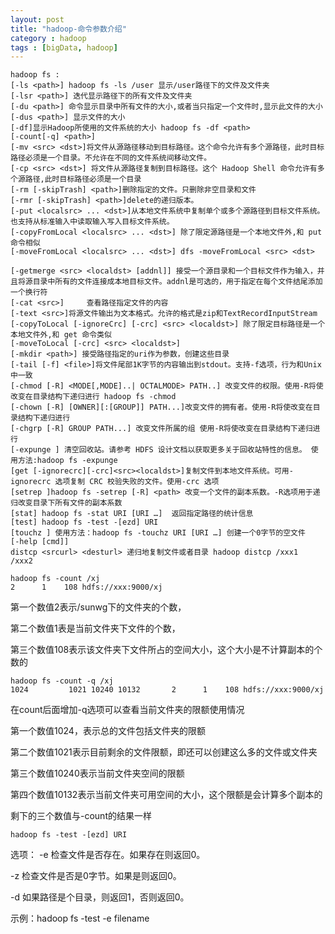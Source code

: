 ```yaml
---
layout: post
title: "hadoop-命令参数介绍"
category : hadoop
tags : [bigData, hadoop]
---
```


	hadoop fs :       
	[-ls <path>] hadoop fs -ls /user 显示/user路径下的文件及文件夹
	[-lsr <path>] 迭代显示路径下的所有文件及文件夹
	[-du <path>] 命令显示目录中所有文件的大小,或者当只指定一个文件时,显示此文件的大小
	[-dus <path>] 显示文件的大小
	[-df]显示Hadoop所使用的文件系统的大小 hadoop fs -df <path>  
	[-count[-q] <path>]
	[-mv <src> <dst>]将文件从源路径移动到目标路径。这个命令允许有多个源路径，此时目标路径必须是一个目录。不允许在不同的文件系统间移动文件。 
	[-cp <src> <dst>] 将文件从源路径复制到目标路径。这个 Hadoop Shell 命令允许有多个源路径,此时目标路径必须是一个目录
	[-rm [-skipTrash] <path>]删除指定的文件。只删除非空目录和文件
    [-rmr [-skipTrash] <path>]delete的递归版本。
	[-put <localsrc> ... <dst>]从本地文件系统中复制单个或多个源路径到目标文件系统。也支持从标准输入中读取输入写入目标文件系统。
	[-copyFromLocal <localsrc> ... <dst>] 除了限定源路径是一个本地文件外,和 put 命令相似
	[-moveFromLocal <localsrc> ... <dst>] dfs -moveFromLocal <src> <dst>
 
	[-getmerge <src> <localdst> [addnl]] 接受一个源目录和一个目标文件作为输入，并且将源目录中所有的文件连接成本地目标文件。addnl是可选的，用于指定在每个文件结尾添加一个换行符
	[-cat <src>]     查看路径指定文件的内容
	[-text <src>]将源文件输出为文本格式。允许的格式是zip和TextRecordInputStream
	[-copyToLocal [-ignoreCrc] [-crc] <src> <localdst>] 除了限定目标路径是一个本地文件外,和 get 命令类似
	[-moveToLocal [-crc] <src> <localdst>]
	[-mkdir <path>] 接受路径指定的uri作为参数，创建这些目录
	[-tail [-f] <file>]将文件尾部1K字节的内容输出到stdout。支持-f选项，行为和Unix中一致
	[-chmod [-R] <MODE[,MODE]..| OCTALMODE> PATH..] 改变文件的权限。使用-R将使改变在目录结构下递归进行 hadoop fs -chmod
	[-chown [-R] [OWNER][:[GROUP]] PATH...]改变文件的拥有者。使用-R将使改变在目录结构下递归进行
	[-chgrp [-R] GROUP PATH...] 改变文件所属的组 使用-R将使改变在目录结构下递归进行
	[-expunge ] 清空回收站。请参考 HDFS 设计文档以获取更多关于回收站特性的信息。 使用方法:hadoop fs -expunge
	[get [-ignorecrc][-crc]<src><localdst>]复制文件到本地文件系统。可用-ignorecrc 选项复制 CRC 校验失败的文件。使用-crc 选项
	[setrep ]hadoop fs -setrep [-R] <path> 改变一个文件的副本系数。-R选项用于递归改变目录下所有文件的副本系数
	[stat] hadoop fs -stat URI [URI …]  返回指定路径的统计信息
	[test] hadoop fs -test -[ezd] URI
	[touchz ] 使用方法：hadoop fs -touchz URI [URI …] 创建一个0字节的空文件
	[-help [cmd]]
	distcp <srcurl> <desturl> 递归地复制文件或者目录 hadoop distcp /xxx1  /xxx2

	hadoop fs -count /xj
	2      1    108 hdfs://xxx:9000/xj


第一个数值2表示/sunwg下的文件夹的个数，

第二个数值1表是当前文件夹下文件的个数，

第三个数值108表示该文件夹下文件所占的空间大小，这个大小是不计算副本的个数的

	hadoop fs -count -q /xj
	1024         1021 10240 10132       2      1    108 hdfs://xxx:9000/xj
在count后面增加-q选项可以查看当前文件夹的限额使用情况

第一个数值1024，表示总的文件包括文件夹的限额

第二个数值1021表示目前剩余的文件限额，即还可以创建这么多的文件或文件夹

第三个数值10240表示当前文件夹空间的限额

第四个数值10132表示当前文件夹可用空间的大小，这个限额是会计算多个副本的

剩下的三个数值与-count的结果一样

	hadoop fs -test -[ezd] URI
选项：
-e 检查文件是否存在。如果存在则返回0。

-z 检查文件是否是0字节。如果是则返回0。

-d 如果路径是个目录，则返回1，否则返回0。

示例：hadoop fs -test -e filename 


